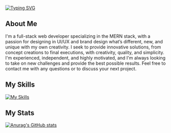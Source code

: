 [![Typing SVG](https://readme-typing-svg.demolab.com/?lines=Full+Stack+Developer;MERN+Stack)](https://git.io/typing-svg)
<!-- About Me -->
## About Me
I'm a full-stack web developer specializing in the MERN stack, with a passion for designing in UI/UX and brand design what’s different, new, and unique with my own creativity. I seek to provide innovative solutions, from concept creations to final executions, with creativity, quality, and simplicity. I'm experienced, independent, and highly motivated, and I'm always looking to take on new challenges and provide the best possible results. Feel free to contact me with any questions or to discuss your next project.
<!-- My Skills -->
## My Skills
[![My Skills](https://skillicons.dev/icons?i=c,react,css,electron,express,figma,firebase,git,github,html,ai,java,js,jquery,mongodb,mysql,nextjs,nodejs,ps,postman,py,redux,tailwind,ts,vite,vscode&perline=13)](https://skillicons.dev)

## My Stats
[![Anurag's GitHub stats](https://github-readme-stats.vercel.app/api?username=abdelkrimdjerrah)](https://github.com/anuraghazra/github-readme-stats)
<!--
**abdelkrimdjerrah/abdelkrimdjerrah** is a ✨ _special_ ✨ repository because its `README.md` (this file) appears on your GitHub profile.

Here are some ideas to get you started:

- 🔭 I’m currently working on ...
- 🌱 I’m currently learning ...
- 👯 I’m looking to collaborate on ...
- 🤔 I’m looking for help with ...
- 💬 Ask me about ...
- 📫 How to reach me: ...
- 😄 Pronouns: ...
- ⚡ Fun fact: ...
-->
